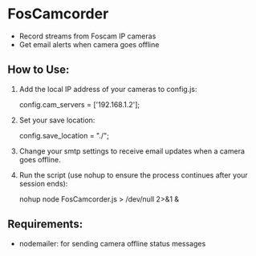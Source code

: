 FosCamcorder
=====

- Record streams from Foscam IP cameras
- Get email alerts when camera goes offline


## How to Use:
1. Add the local IP address of your cameras to config.js: 

    config.cam_servers = ['192.168.1.2'];

2. Set your save location:

    config.save_location = "./"; 

3. Change your smtp settings to receive email updates when a camera goes offline.

4. Run the script (use nohup to ensure the process continues after your session ends):

    nohup node FosCamcorder.js > /dev/null 2>&1 &

## Requirements:

* nodemailer: for sending camera offline status messages